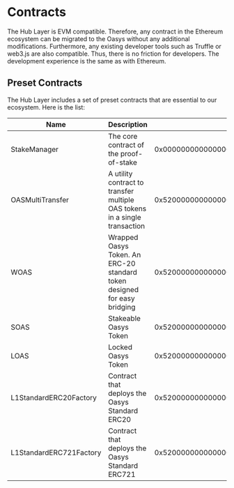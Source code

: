 ---
---

# Contracts
The Hub Layer is EVM compatible. Therefore, any contract in the Ethereum ecosystem can be migrated to the Oasys without any additional modifications. Furthermore, any existing developer tools such as Truffle or web3.js are also compatible. Thus, there is no friction for developers. The development experience is the same as with Ethereum.

## Preset Contracts
The Hub Layer includes a set of preset contracts that are essential to our ecosystem. Here is the list:

| Name | Description | Address |
|----------------|-------------| ------------- |
| StakeManager | The core contract of the proof-of-stake |0x0000000000000000000000000000000000001001 | 
| OASMultiTransfer | A utility contract to transfer multiple OAS tokens in a single transaction | 0x520000000000000000000000000000000000002c |
| WOAS | Wrapped Oasys Token. An ERC-20 standard token designed for easy bridging | 0x5200000000000000000000000000000000000001 |
| SOAS | Stakeable Oasys Token | 0x5200000000000000000000000000000000000002 |
| LOAS | Locked Oasys Token | 0x5200000000000000000000000000000000000023 |
| L1StandardERC20Factory | Contract that deploys the Oasys Standard ERC20 | 0x5200000000000000000000000000000000000004 |
| L1StandardERC721Factory | Contract that deploys the Oasys Standard ERC721 | 0x5200000000000000000000000000000000000005 |
